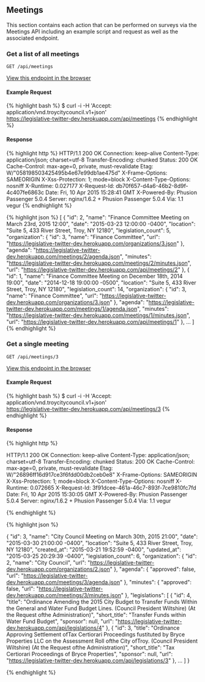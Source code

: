 ## Meetings

This section contains each action that can be performed on surveys via the
Meetings API including an example script and request as well as the
associated endpoint.

### Get a list of all meetings

    GET /api/meetings

[View this endpoint in the browser](https://legislative-twitter-dev.herokuapp.com/api/meetings)

#### Example Request

{% highlight bash %}
$ curl -i -H 'Accept: application/vnd.troycitycouncil.v1+json' \
  https://legislative-twitter-dev.herokuapp.com/api/meetings
{% endhighlight %}

#### Response
{% highlight http %}
HTTP/1.1 200 OK
Connection: keep-alive
Content-Type: application/json; charset=utf-8
Transfer-Encoding: chunked
Status: 200 OK
Cache-Control: max-age=0, private, must-revalidate
Etag: W/"058198503425495b4e67e99db1ae475d"
X-Frame-Options: SAMEORIGIN
X-Xss-Protection: 1; mode=block
X-Content-Type-Options: nosniff
X-Runtime: 0.027177
X-Request-Id: db70f657-d4a6-46b2-8d9f-4c407fe6863c
Date: Fri, 10 Apr 2015 15:28:41 GMT
X-Powered-By: Phusion Passenger 5.0.4
Server: nginx/1.6.2 + Phusion Passenger 5.0.4
Via: 1.1 vegur
{% endhighlight %}

{% highlight json %}
[
  {
    "id": 2,
    "name": "Finance Committee Meeting on March 23rd, 2015 12:00",
    "date": "2015-03-23 12:00:00 -0400",
    "location": "Suite 5, 433 River Street, Troy, NY 12180",
    "legislation_count": 5,
    "organization": {
      "id": 3,
      "name": "Finance Committee",
      "url": "https://legislative-twitter-dev.herokuapp.com/organizations/3.json"
    },
    "agenda": "https://legislative-twitter-dev.herokuapp.com/meetings/2/agenda.json",
    "minutes": "https://legislative-twitter-dev.herokuapp.com/meetings/2/minutes.json",
    "url": "https://legislative-twitter-dev.herokuapp.com/api/meetings/2"
  },
  {
    "id": 1,
    "name": "Finance Committee Meeting on December 18th, 2014 19:00",
    "date": "2014-12-18 19:00:00 -0500",
    "location": "Suite 5, 433 River Street, Troy, NY 12180",
    "legislation_count": 14,
    "organization": {
      "id": 3,
      "name": "Finance Committee",
      "url": "https://legislative-twitter-dev.herokuapp.com/organizations/3.json"
    },
    "agenda": "https://legislative-twitter-dev.herokuapp.com/meetings/1/agenda.json",
    "minutes": "https://legislative-twitter-dev.herokuapp.com/meetings/1/minutes.json",
    "url": "https://legislative-twitter-dev.herokuapp.com/api/meetings/1"
  },
  ...
]
{% endhighlight %}


### Get a single meeting

    GET /api/meetings/3

[View this endpoint in the browser](https://legislative-twitter-dev.herokuapp.com/api/meetings/3)

#### Example Request

{% highlight bash %}
$ curl -i -H 'Accept: application/vnd.troycitycouncil.v1+json' \
  https://legislative-twitter-dev.herokuapp.com/api/meetings/3
{% endhighlight %}

#### Response

{% highlight http %}

HTTP/1.1 200 OK
Connection: keep-alive
Content-Type: application/json; charset=utf-8
Transfer-Encoding: chunked
Status: 200 OK
Cache-Control: max-age=0, private, must-revalidate
Etag: W/"26896ff16d917ce3f6fdd00db2ceb0e8"
X-Frame-Options: SAMEORIGIN
X-Xss-Protection: 1; mode=block
X-Content-Type-Options: nosniff
X-Runtime: 0.072665
X-Request-Id: 3f91dcee-461a-46c7-893f-7ce9810fc7fd
Date: Fri, 10 Apr 2015 15:30:05 GMT
X-Powered-By: Phusion Passenger 5.0.4
Server: nginx/1.6.2 + Phusion Passenger 5.0.4
Via: 1.1 vegur

{% endhighlight %}

{% highlight json %}

{
  "id": 3,
  "name": "City Council Meeting on March 30th, 2015 21:00",
  "date": "2015-03-30 21:00:00 -0400",
  "location": "Suite 5, 433 River Street, Troy, NY 12180",
  "created_at": "2015-03-21 19:52:59 -0400",
  "updated_at": "2015-03-25 20:29:39 -0400",
  "legislation_count": 6,
  "organization": {
    "id": 2,
    "name": "City Council",
    "url": "https://legislative-twitter-dev.herokuapp.com/organizations/2.json"
  },
  "agenda": {
    "approved": false,
    "url": "https://legislative-twitter-dev.herokuapp.com/meetings/3/agenda.json"
  },
  "minutes": {
    "approved": false,
    "url": "https://legislative-twitter-dev.herokuapp.com/meetings/3/minutes.json"
  },
  "legislations": [
    {
      "id": 4,
      "title": "Ordinance Amending the 2015 City Budget to Transfer Funds Within the General and Water Fund Budget Lines. (Council President Wiltshire) (At the Request ofthe Administration)",
      "short_title": "Transfer Funds within Water Fund Budget",
      "sponsor": null,
      "url": "https://legislative-twitter-dev.herokuapp.com/api/legislations/4"
    },
    {
      "id": 3,
      "title": "Ordinance Approving Settlement ofTax Certiorari Proceedings fustituted by Bryce Properties LLC on the Assessment Roll ofthe City ofTroy. (Council President Wiltshire) (At the Request ofthe Administration)",
      "short_title": "Tax Certiorari Proceedings of Bryce Properties",
      "sponsor": null,
      "url": "https://legislative-twitter-dev.herokuapp.com/api/legislations/3"
    },
    ...
  ]
}

{% endhighlight %}
